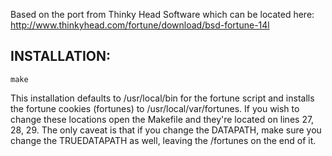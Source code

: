 
Based on the port from Thinky Head Software which can be located here:
http://www.thinkyhead.com/fortune/download/bsd-fortune-14l

## INSTALLATION:

```
make
```

This installation defaults to /usr/local/bin for the fortune script and
installs the fortune cookies (fortunes) to /usr/local/var/fortunes. If you wish
to change these locations open the Makefile and they're located on lines 27,
28, 29. The only caveat is that if you change the DATAPATH, make sure
you change the TRUEDATAPATH as well, leaving the /fortunes on the end of it.

